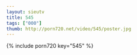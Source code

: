 ```yaml
--- 
layout: sieutv
title: 545
tags: ["000"]
thumb: http://porn720.net/video/545/poster.jpg
---
```

{% include porn720 key="545" %} 

